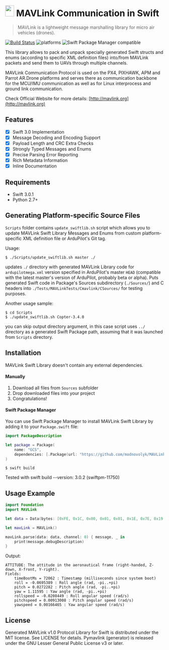 <img src="https://cloud.githubusercontent.com/assets/4676904/21623540/8c32784e-d20b-11e6-8b1a-1038150609cf.png" width="28" height="35"> MAVLink Communication in Swift
====================================== 
> MAVLink is a lightweight message marshalling library for micro air vehicles (drones).

[![Build Status](https://travis-ci.org/modnovolyk/mavlink_swift_library_v1.svg?branch=master)](https://travis-ci.org/modnovolyk/mavlink_swift_library_v1) ![platforms](https://img.shields.io/badge/platforms-iOS%20%7C%20macOS%20%7C%20tvOS%20%7C%20watchOS%20%7C%20Linux-333333.svg) ![Swift Package Manager compatible](https://img.shields.io/badge/Swift%20Package%20Manager-compatible-brightgreen.svg)

This library allows to pack and unpack specially generated Swift structs and enums (according to specific XML definition files) into/from MAVLink packets and send them to UAVs through multiple channels.

MAVLink Communication Protocol is used on the PX4, PIXHAWK, APM and Parrot AR.Drone platforms and serves there as communication backbone for the MCU/IMU communication as well as for Linux interprocess and ground link communication.

Check Official Website for more details: [http://mavlink.org](http://mavlink.org)

## Features

- [x] Swift 3.0 Implementation
- [x] Message Decoding and Encoding Support
- [x] Payload Length and CRC Extra Checks
- [x] Strongly Typed Messages and Enums
- [x] Precise Parsing Error Reporting
- [x] Rich Metadata Information
- [x] Inline Documentation

## Requirements

- Swift 3.0.1
- Python 2.7+

## Generating Platform-specific Source Files

 `Scripts` folder contains `update_swiftlib.sh` script which allows you to update MAVLink Swift Library Messages and Enums from custom platform-specific XML definition file or ArduPilot's Git tag.

Usage:

```shell
$ ./Scripts/update_swiftlib.sh master ./
```
updates `./` directory  with generated MAVLink Library code for `ardupilotmega.xml` version specified in ArduPilot's master `HEAD` (compatible with the latest master's version of ArduPilot, probably beta or alpha). Puts generated Swift code in Package's Sources subdirectory (`./Sources/`) and C headers into `./Tests/MAVLinkTests/Cmavlink/CSources/` for testing purposes.

Another usage sample:

```shell
$ cd Scripts
$ ./update_swiftlib.sh Copter-3.4.0
```
you can skip output directory argument, in this case script uses `../` directory as a generated Swift Package path, assuming that it was launched from `Scripts` directory.

## Installation

MAVLink Swift Library doesn't contain any external dependencies.

#### Manually
1. Download all files from `Sources` subfolder
2. Drop downloaded files into your project
3. Congratulations!  

#### Swift Package Manager
You can use Swift Package Manager to install MAVLink Swift Library by adding it to your `Package.swift` file:

```swift
import PackageDescription

let package = Package(
    name: "GCS",
    dependencies: [.Package(url: "https://github.com/modnovolyk/MAVLinkSwift", majorVersion: 0)]
)
```

```
$ swift build
```

Tested with swift build --version: 3.0.2 (swiftpm-11750)

## Usage Example

```swift
import Foundation
import MAVLink

let data = Data(bytes: [0xFE, 0x1C, 0x00, 0x01, 0x01, 0x1E, 0x7E, 0x19, 0x01, 0x00, 0x64, 0x6A, 0x8E, 0xBD, 0xB2, 0x0D, 0xDF, 0x3C, 0x5B, 0xD7, 0x8E, 0x3F, 0xEA, 0xC2, 0xAA, 0xBC, 0x56, 0x96, 0x15, 0x3C, 0x51, 0x30, 0xDA, 0x3A, 0x12, 0xAB])

let mavLink = MAVLink()

mavLink.parse(data: data, channel: 0) { message, _ in
    print(message.debugDescription)
}
```

Output:

```
ATTITUDE: The attitude in the aeronautical frame (right-handed, Z-down, X-front, Y-right).
Fields:
	timeBootMs = 72062 : Timestamp (milliseconds since system boot)
	roll = -0.0695389 : Roll angle (rad, -pi..+pi)
	pitch = 0.0272282 : Pitch angle (rad, -pi..+pi)
	yaw = 1.11595 : Yaw angle (rad, -pi..+pi)
	rollspeed = -0.0208449 : Roll angular speed (rad/s)
	pitchspeed = 0.00913008 : Pitch angular speed (rad/s)
	yawspeed = 0.00166465 : Yaw angular speed (rad/s)
```

## License

Generated MAVLink v1.0 Protocol Library for Swift is distributed under the MIT license. See LICENSE for details. Pymavlink (generator) is released under the GNU Lesser General Public License v3 or later.
